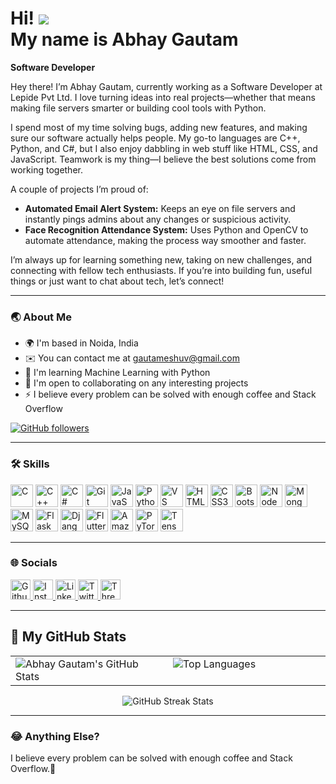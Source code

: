 Hi! ![](https://user-images.githubusercontent.com/18350557/176309783-0785949b-9127-417c-8b55-ab5a4333674e.gif)  
My name is Abhay Gautam
====================================================================

**Software Developer**

Hey there! I’m Abhay Gautam, currently working as a Software Developer at Lepide Pvt Ltd. I love turning ideas into real projects—whether that means making file servers smarter or building cool tools with Python.

I spend most of my time solving bugs, adding new features, and making sure our software actually helps people. My go-to languages are C++, Python, and C#, but I also enjoy dabbling in web stuff like HTML, CSS, and JavaScript. Teamwork is my thing—I believe the best solutions come from working together.

A couple of projects I’m proud of:

- **Automated Email Alert System:** Keeps an eye on file servers and instantly pings admins about any changes or suspicious activity.
- **Face Recognition Attendance System:** Uses Python and OpenCV to automate attendance, making the process way smoother and faster.

I’m always up for learning something new, taking on new challenges, and connecting with fellow tech enthusiasts. If you’re into building fun, useful things or just want to chat about tech, let’s connect!

---

### 🌏 About Me

- 🌍 I'm based in Noida, India
- ✉️ You can contact me at [gautameshuv@gmail.com](mailto:gautameshuv@gmail.com)
- 🧠 I'm learning Machine Learning with Python
- 🤝 I'm open to collaborating on any interesting projects
- ⚡ I believe every problem can be solved with enough coffee and Stack Overflow

[![GitHub followers](https://img.shields.io/github/followers/Eshuv?logo=github&style=for-the-badge&color=0891b2&labelColor=1c1917)](https://www.github.com/Eshuv)

---

### 🛠️ Skills

<p align="left">
<a href="https://docs.microsoft.com/en-us/cpp/?view=msvc-170" target="_blank" rel="noreferrer"><img src="https://raw.githubusercontent.com/danielcranney/readme-generator/main/public/icons/skills/c-colored.svg" width="36" height="36" alt="C" title="C"/></a>
<a href="https://docs.microsoft.com/en-us/cpp/?view=msvc-170" target="_blank" rel="noreferrer"><img src="https://raw.githubusercontent.com/danielcranney/readme-generator/main/public/icons/skills/cplusplus-colored.svg" width="36" height="36" alt="C++" title="C++"/></a>
<a href="https://docs.microsoft.com/en-us/dotnet/csharp/" target="_blank" rel="noreferrer"><img src="https://raw.githubusercontent.com/danielcranney/readme-generator/main/public/icons/skills/csharp-colored.svg" width="36" height="36" alt="C#" title="C#"/></a>
<a href="https://git-scm.com/" target="_blank" rel="noreferrer"><img src="https://raw.githubusercontent.com/danielcranney/readme-generator/main/public/icons/skills/git-colored.svg" width="36" height="36" alt="Git" title="Git"/></a>
<a href="https://developer.mozilla.org/en-US/docs/Web/JavaScript" target="_blank" rel="noreferrer"><img src="https://raw.githubusercontent.com/danielcranney/readme-generator/main/public/icons/skills/javascript-colored.svg" width="36" height="36" alt="JavaScript" title="JavaScript"/></a>
<a href="https://www.python.org/" target="_blank" rel="noreferrer"><img src="https://raw.githubusercontent.com/danielcranney/readme-generator/main/public/icons/skills/python-colored.svg" width="36" height="36" alt="Python" title="Python"/></a>
<a href="https://code.visualstudio.com/" target="_blank" rel="noreferrer"><img src="https://raw.githubusercontent.com/danielcranney/readme-generator/main/public/icons/skills/visualstudiocode-colored.svg" width="36" height="36" alt="VS Code" title="VS Code"/></a>
<a href="https://developer.mozilla.org/en-US/docs/Glossary/HTML5" target="_blank" rel="noreferrer"><img src="https://raw.githubusercontent.com/danielcranney/readme-generator/main/public/icons/skills/html5-colored.svg" width="36" height="36" alt="HTML5" title="HTML5"/></a>
<a href="https://www.w3.org/TR/CSS/#css" target="_blank" rel="noreferrer"><img src="https://raw.githubusercontent.com/danielcranney/readme-generator/main/public/icons/skills/css3-colored.svg" width="36" height="36" alt="CSS3" title="CSS3"/></a>
<a href="https://getbootstrap.com/" target="_blank" rel="noreferrer"><img src="https://raw.githubusercontent.com/danielcranney/readme-generator/main/public/icons/skills/bootstrap-colored.svg" width="36" height="36" alt="Bootstrap" title="Bootstrap"/></a>
<a href="https://nodejs.org/en/" target="_blank" rel="noreferrer"><img src="https://raw.githubusercontent.com/danielcranney/readme-generator/main/public/icons/skills/nodejs-colored.svg" width="36" height="36" alt="NodeJS" title="NodeJS"/></a>
<a href="https://www.mongodb.com/" target="_blank" rel="noreferrer"><img src="https://raw.githubusercontent.com/danielcranney/readme-generator/main/public/icons/skills/mongodb-colored.svg" width="36" height="36" alt="MongoDB" title="MongoDB"/></a>
<a href="https://www.mysql.com/" target="_blank" rel="noreferrer"><img src="https://raw.githubusercontent.com/danielcranney/readme-generator/main/public/icons/skills/mysql-colored.svg" width="36" height="36" alt="MySQL" title="MySQL"/></a>
<a href="https://flask.palletsprojects.com/en/3.0.x/" target="_blank" rel="noreferrer"><img src="https://raw.githubusercontent.com/danielcranney/readme-generator/main/public/icons/skills/flask-colored.svg" width="36" height="36" alt="Flask" title="Flask"/></a>
<a href="https://www.djangoproject.com/" target="_blank" rel="noreferrer"><img src="https://raw.githubusercontent.com/danielcranney/readme-generator/main/public/icons/skills/django-colored.svg" width="36" height="36" alt="Django" title="Django"/></a>
<a href="https://flutter.dev/" target="_blank" rel="noreferrer"><img src="https://raw.githubusercontent.com/danielcranney/readme-generator/main/public/icons/skills/flutter-colored.svg" width="36" height="36" alt="Flutter" title="Flutter"/></a>
<a href="https://aws.amazon.com" target="_blank" rel="noreferrer"><img src="https://raw.githubusercontent.com/danielcranney/readme-generator/main/public/icons/skills/aws-colored.svg" width="36" height="36" alt="Amazon Web Services" title="Amazon Web Services"/></a>
<a href="https://pytorch.org/" target="_blank" rel="noreferrer"><img src="https://raw.githubusercontent.com/danielcranney/readme-generator/main/public/icons/skills/pytorch-colored.svg" width="36" height="36" alt="PyTorch" title="PyTorch"/></a>
<a href="https://www.tensorflow.org/" target="_blank" rel="noreferrer"><img src="https://raw.githubusercontent.com/danielcranney/readme-generator/main/public/icons/skills/tensorflow-colored.svg" width="36" height="36" alt="TensorFlow" title="TensorFlow"/></a>
</p>

---

### 🌐 Socials

<p align="left">
  <a href="https://www.github.com/Eshuv" target="_blank" rel="noreferrer">
    <img src="https://raw.githubusercontent.com/danielcranney/readme-generator/main/public/icons/socials/github.svg" width="32" height="32" alt="Github" title="Github" />
  </a>
  <a href="http://www.instagram.com/_abhaygautammm" target="_blank" rel="noreferrer">
    <img src="https://raw.githubusercontent.com/danielcranney/readme-generator/main/public/icons/socials/instagram.svg" width="32" height="32" alt="Instagram" title="Instagram" />
  </a>
  <a href="https://www.linkedin.com/in/abhay-gautam-134140201/" target="_blank" rel="noreferrer">
    <img src="https://raw.githubusercontent.com/danielcranney/readme-generator/main/public/icons/socials/linkedin.svg" width="32" height="32" alt="LinkedIn" title="LinkedIn" />
  </a>
  <a href="https://www.x.com/eshuvgautam" target="_blank" rel="noreferrer">
    <img src="https://raw.githubusercontent.com/danielcranney/readme-generator/main/public/icons/socials/twitter.svg" width="32" height="32" alt="Twitter" title="Twitter" />
  </a>
  <a href="https://www.threads.net/@_abhaygautammm" target="_blank" rel="noreferrer">
    <img src="https://raw.githubusercontent.com/danielcranney/readme-generator/main/public/icons/socials/threads.svg" width="32" height="32" alt="Threads" title="Threads" />
  </a>
</p>

---

## 🏅 My GitHub Stats

<table>
  <tr>
    <td valign="top" width="50%">
      <img src="https://github-readme-stats.vercel.app/api?username=Eshuv&show_icons=true&hide_title=true&count_private=true&theme=dark&bg_color=1c1917&title_color=0891b2&text_color=ffffff&icon_color=0891b2&hide_border=true" alt="Abhay Gautam's GitHub Stats" />
    </td>
    <td valign="top" width="50%">
      <img src="https://github-readme-stats.vercel.app/api/top-langs/?username=Eshuv&layout=compact&theme=dark&bg_color=1c1917&title_color=0891b2&text_color=ffffff&hide_border=true" alt="Top Languages" />
    </td>
  </tr>
</table>

<p align="center">
  <img src="https://github-readme-streak-stats.herokuapp.com/?user=Eshuv&theme=dark&background=1c1917&ring=0891b2&fire=0891b2&currStreakNum=ffffff&currStreakLabel=0891b2&sideNums=ffffff&sideLabels=ffffff&dates=ffffff&hide_border=true" alt="GitHub Streak Stats" />
</p>

---

### 😂 Anything Else?

I believe every problem can be solved with enough coffee and Stack Overflow.🙌
